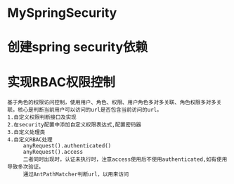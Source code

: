# MySpringSecurity
# 创建spring security依赖
# 实现RBAC权限控制
    基于角色的权限访问控制，使用用户、角色、权限、用户角色多对多关联、角色权限多对多关联。核心是判断当前用户可以访问的url是否包含当前访问的url。
    1.自定义权限判断接口及实现
    2.在security配置中添加自定义权限表达式,配置密码器
    3.自定义处理类
    4.自定义RBAC处理
         anyRequest().authenticated()
         anyRequest().access  
         二者同时出现时，认证未执行时，注意access使用后不使用authenticated,如有使用导致多次验证。
         通过AntPathMatcher判断url，以用来访问
    
    
    